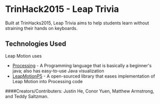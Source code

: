 # TrinHack2015 - Leap Trivia
Built at TrinHacks2015, Leap Trivia aims to help students learn without straining their hands on keyboards.

Technologies Used
--------------
Leap Motion uses
- [Processing] - A Programming language that is basically a beginner's java; also has easy-to-use Java visualization
- [LeapMotionP5] - A open-sourced library that eases implementation of Leap Motion into Processing code

####Creators/Contributers: 
Justin He, Conor Yuen, Matthew Armstrong, and Teddy Saltzman.

[Processing]: https://processing.org/
[LeapMotionP5]: https://github.com/mrzl/LeapMotionP5
